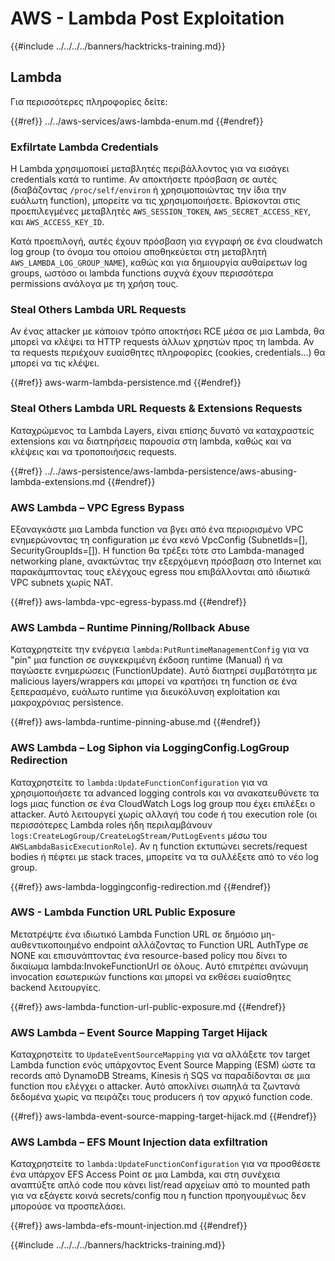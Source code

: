 # AWS - Lambda Post Exploitation

{{#include ../../../../banners/hacktricks-training.md}}

## Lambda

Για περισσότερες πληροφορίες δείτε:

{{#ref}}
../../aws-services/aws-lambda-enum.md
{{#endref}}

### Exfilrtate Lambda Credentials

Η Lambda χρησιμοποιεί μεταβλητές περιβάλλοντος για να εισάγει credentials κατά το runtime. Αν αποκτήσετε πρόσβαση σε αυτές (διαβάζοντας `/proc/self/environ` ή χρησιμοποιώντας την ίδια την ευάλωτη function), μπορείτε να τις χρησιμοποιήσετε. Βρίσκονται στις προεπιλεγμένες μεταβλητές `AWS_SESSION_TOKEN`, `AWS_SECRET_ACCESS_KEY`, και `AWS_ACCESS_KEY_ID`.

Κατά προεπιλογή, αυτές έχουν πρόσβαση για εγγραφή σε ένα cloudwatch log group (το όνομα του οποίου αποθηκεύεται στη μεταβλητή `AWS_LAMBDA_LOG_GROUP_NAME`), καθώς και για δημιουργία αυθαίρετων log groups, ωστόσο οι lambda functions συχνά έχουν περισσότερα permissions ανάλογα με τη χρήση τους.

### Steal Others Lambda URL Requests

Αν ένας attacker με κάποιον τρόπο αποκτήσει RCE μέσα σε μια Lambda, θα μπορεί να κλέψει τα HTTP requests άλλων χρηστών προς τη lambda. Αν τα requests περιέχουν ευαίσθητες πληροφορίες (cookies, credentials...) θα μπορεί να τις κλέψει.

{{#ref}}
aws-warm-lambda-persistence.md
{{#endref}}

### Steal Others Lambda URL Requests & Extensions Requests

Καταχρώμενος τα Lambda Layers, είναι επίσης δυνατό να καταχραστείς extensions και να διατηρήσεις παρουσία στη lambda, καθώς και να κλέψεις και να τροποποιήσεις requests.

{{#ref}}
../../aws-persistence/aws-lambda-persistence/aws-abusing-lambda-extensions.md
{{#endref}}

### AWS Lambda – VPC Egress Bypass

Εξαναγκάστε μια Lambda function να βγει από ένα περιορισμένο VPC ενημερώνοντας τη configuration με ένα κενό VpcConfig (SubnetIds=[], SecurityGroupIds=[]). Η function θα τρέξει τότε στο Lambda-managed networking plane, ανακτώντας την εξερχόμενη πρόσβαση στο Internet και παρακάμπτοντας τους ελέγχους egress που επιβάλλονται από ιδιωτικά VPC subnets χωρίς NAT.

{{#ref}}
aws-lambda-vpc-egress-bypass.md
{{#endref}}

### AWS Lambda – Runtime Pinning/Rollback Abuse

Καταχρηστείτε την ενέργεια `lambda:PutRuntimeManagementConfig` για να "pin" μια function σε συγκεκριμένη έκδοση runtime (Manual) ή να παγώσετε ενημερώσεις (FunctionUpdate). Αυτό διατηρεί συμβατότητα με malicious layers/wrappers και μπορεί να κρατήσει τη function σε ένα ξεπερασμένο, ευάλωτο runtime για διευκόλυνση exploitation και μακροχρόνιας persistence.

{{#ref}}
aws-lambda-runtime-pinning-abuse.md
{{#endref}}

### AWS Lambda – Log Siphon via LoggingConfig.LogGroup Redirection

Καταχρηστείτε το `lambda:UpdateFunctionConfiguration` για να χρησιμοποιήσετε τα advanced logging controls και να ανακατευθύνετε τα logs μιας function σε ένα CloudWatch Logs log group που έχει επιλέξει ο attacker. Αυτό λειτουργεί χωρίς αλλαγή του code ή του execution role (οι περισσότερες Lambda roles ήδη περιλαμβάνουν `logs:CreateLogGroup/CreateLogStream/PutLogEvents` μέσω του `AWSLambdaBasicExecutionRole`). Αν η function εκτυπώνει secrets/request bodies ή πέφτει με stack traces, μπορείτε να τα συλλέξετε από το νέο log group.

{{#ref}}
aws-lambda-loggingconfig-redirection.md
{{#endref}}

### AWS - Lambda Function URL Public Exposure

Μετατρέψτε ένα ιδιωτικό Lambda Function URL σε δημόσιο μη-αυθεντικοποιημένο endpoint αλλάζοντας το Function URL AuthType σε NONE και επισυνάπτοντας ένα resource-based policy που δίνει το δικαίωμα lambda:InvokeFunctionUrl σε όλους. Αυτό επιτρέπει ανώνυμη invocation εσωτερικών functions και μπορεί να εκθέσει ευαίσθητες backend λειτουργίες.

{{#ref}}
aws-lambda-function-url-public-exposure.md
{{#endref}}

### AWS Lambda – Event Source Mapping Target Hijack

Καταχρηστείτε το `UpdateEventSourceMapping` για να αλλάξετε τον target Lambda function ενός υπάρχοντος Event Source Mapping (ESM) ώστε τα records από DynamoDB Streams, Kinesis ή SQS να παραδίδονται σε μια function που ελέγχει ο attacker. Αυτό αποκλίνει σιωπηλά τα ζωντανά δεδομένα χωρίς να πειράζει τους producers ή τον αρχικό function code.

{{#ref}}
aws-lambda-event-source-mapping-target-hijack.md
{{#endref}}

### AWS Lambda – EFS Mount Injection data exfiltration

Καταχρηστείτε το `lambda:UpdateFunctionConfiguration` για να προσθέσετε ένα υπάρχον EFS Access Point σε μια Lambda, και στη συνέχεια αναπτύξτε απλό code που κάνει list/read αρχείων από το mounted path για να εξάγετε κοινά secrets/config που η function προηγουμένως δεν μπορούσε να προσπελάσει.

{{#ref}}
aws-lambda-efs-mount-injection.md
{{#endref}}



{{#include ../../../../banners/hacktricks-training.md}}
